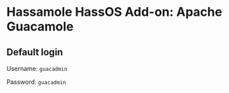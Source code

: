 # Hassamole HassOS Add-on: Apache Guacamole

## Default login

Username: `guacadmin`

Password: `guacadmin`
